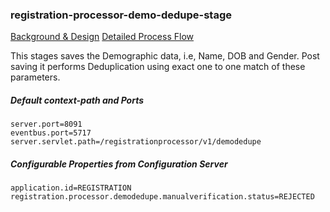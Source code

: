 ### registration-processor-demo-dedupe-stage
[Background & Design](https://github.com/mosip/mosip/wiki/Registration-Processor)
[Detailed Process Flow](https://github.com/mosip/mosip/blob/master/docs/requirements/FinalProcessFlows/MOSIP_Process%20Flow%201.19%20Reg%20Processor.pdf)

This stages saves the Demographic data, i.e, Name, DOB and Gender. Post saving it performs Deduplication using exact one to one match of these parameters.

##### Default context-path and Ports
```
server.port=8091
eventbus.port=5717
server.servlet.path=/registrationprocessor/v1/demodedupe
```
##### Configurable Properties from Configuration Server
```
application.id=REGISTRATION
registration.processor.demodedupe.manualverification.status=REJECTED
```
